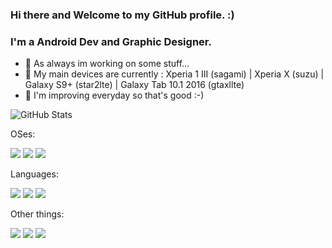### Hi there and Welcome to my GitHub profile. :)

### I'm a Android Dev and Graphic Designer.
- 🔭 As always im working on some stuff...
- 📱 My main devices are currently : Xperia 1 III (sagami) | Xperia X (suzu) | Galaxy S9+ (star2lte) | Galaxy Tab 10.1 2016 (gtaxllte)
- 👀 I'm improving everyday so that's good :-)

![GitHub Stats](https://github-readme-stats.vercel.app/api?username=saku-bruh&theme=midnight-purple)
  
OSes:

[![](https://img.shields.io/badge/Windows-11-00A4EF?style=flat-square&logo=windows&logoColor=00A4EF)](https://www.microsoft.com/windows/get-windows-11)
[![](https://img.shields.io/badge/Arch-Linux-d59707?style=flat-square&logo=archlinux&logoColor=d59707)](https://archlinux.org/download/)
[![](https://img.shields.io/badge/Android-13-3DDC84?style=flat-square&logo=android&logoColor=3DDC84)](https://www.android.com/)

Languages:

[![](https://img.shields.io/badge/Bash/PS-000000?style=flat-square&logo=powershell&logoColor=ffffff)](https://www.shell.com/)
[![](https://img.shields.io/badge/TypeScript-cb3837?style=flat-square&logo=TypeScript&logoColor=ffffff)](https://www.typescriptlang.org/)
[![](https://img.shields.io/badge/-CSS-1572B6?style=flat-square&logo=css3&logoColor=white)](https://www.w3.org/Style/CSS/)

 Other things:
 
 [![](https://img.shields.io/badge/-Git-f05032?style=flat-square&logo=git&logoColor=white)](https://git-scm.com/)
 [![](https://img.shields.io/badge/-NPM-cb3837?style=flat-square&logo=npm&logoColor=white)](https://npmjs.com/)
 [![](https://img.shields.io/badge/-Node.js-43853d?style=flat-square&logo=node.js&logoColor=ffffff)](https://nodejs.org/)
